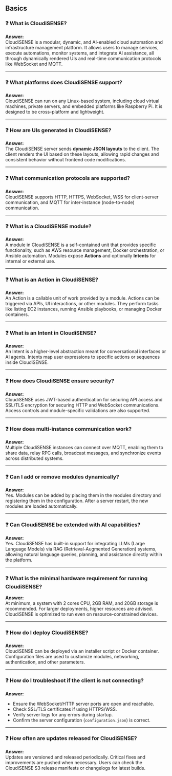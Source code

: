 ## Basics

### ❓ What is CloudiSENSE?
**Answer:**  
CloudiSENSE is a modular, dynamic, and AI-enabled cloud automation and infrastructure management platform. It allows users to manage services, execute automations, monitor systems, and integrate AI assistance, all through dynamically rendered UIs and real-time communication protocols like WebSocket and MQTT.

---

### ❓ What platforms does CloudiSENSE support?
**Answer:**  
CloudiSENSE can run on any Linux-based system, including cloud virtual machines, private servers, and embedded platforms like Raspberry Pi. It is designed to be cross-platform and lightweight.

---

### ❓ How are UIs generated in CloudiSENSE?
**Answer:**  
The CloudiSENSE server sends **dynamic JSON layouts** to the client. The client renders the UI based on these layouts, allowing rapid changes and consistent behavior without frontend code modifications.

---

### ❓ What communication protocols are supported?
**Answer:**  
CloudiSENSE supports HTTP, HTTPS, WebSocket, WSS for client-server communication, and MQTT for inter-instance (node-to-node) communication.

---

### ❓ What is a CloudiSENSE module?
**Answer:**  
A module in CloudiSENSE is a self-contained unit that provides specific functionality, such as AWS resource management, Docker orchestration, or Ansible automation. Modules expose **Actions** and optionally **Intents** for internal or external use.

---

### ❓ What is an Action in CloudiSENSE?
**Answer:**  
An Action is a callable unit of work provided by a module. Actions can be triggered via APIs, UI interactions, or other modules. They perform tasks like listing EC2 instances, running Ansible playbooks, or managing Docker containers.

---

### ❓ What is an Intent in CloudiSENSE?
**Answer:**  
An Intent is a higher-level abstraction meant for conversational interfaces or AI agents. Intents map user expressions to specific actions or sequences inside CloudiSENSE.

---

### ❓ How does CloudiSENSE ensure security?
**Answer:**  
CloudiSENSE uses JWT-based authentication for securing API access and SSL/TLS encryption for securing HTTP and WebSocket communications. Access controls and module-specific validations are also supported.

---

### ❓ How does multi-instance communication work?
**Answer:**  
Multiple CloudiSENSE instances can connect over MQTT, enabling them to share data, relay RPC calls, broadcast messages, and synchronize events across distributed systems.

---

### ❓ Can I add or remove modules dynamically?
**Answer:**  
Yes. Modules can be added by placing them in the modules directory and registering them in the configuration. After a server restart, the new modules are loaded automatically.

---

### ❓ Can CloudiSENSE be extended with AI capabilities?
**Answer:**  
Yes. CloudiSENSE has built-in support for integrating LLMs (Large Language Models) via RAG (Retrieval-Augmented Generation) systems, allowing natural language queries, planning, and assistance directly within the platform.

---

### ❓ What is the minimal hardware requirement for running CloudiSENSE?
**Answer:**  
At minimum, a system with 2 cores CPU, 2GB RAM, and 20GB storage is recommended. For larger deployments, higher resources are advised. CloudiSENSE is optimized to run even on resource-constrained devices.

---

### ❓ How do I deploy CloudiSENSE?
**Answer:**  
CloudiSENSE can be deployed via an installer script or Docker container. Configuration files are used to customize modules, networking, authentication, and other parameters.

---

### ❓ How do I troubleshoot if the client is not connecting?
**Answer:**  
- Ensure the WebSocket/HTTP server ports are open and reachable.
- Check SSL/TLS certificates if using HTTPS/WSS.
- Verify server logs for any errors during startup.
- Confirm the server configuration (`configuration.json`) is correct.

---

### ❓ How often are updates released for CloudiSENSE?
**Answer:**  
Updates are versioned and released periodically. Critical fixes and improvements are pushed when necessary. Users can check the CloudiSENSE S3 release manifests or changelogs for latest builds.